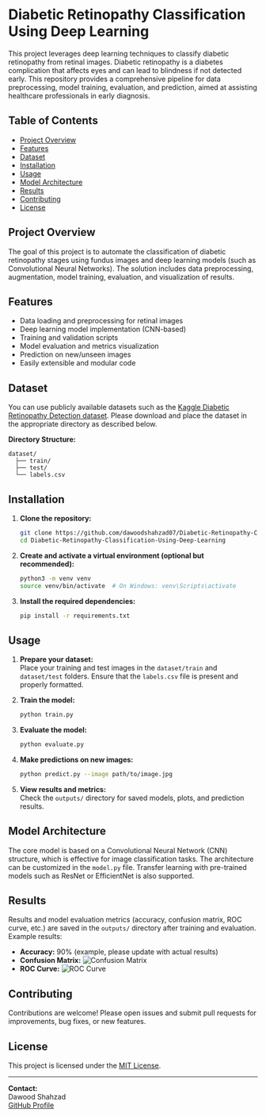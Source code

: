 # Diabetic Retinopathy Classification Using Deep Learning

This project leverages deep learning techniques to classify diabetic retinopathy from retinal images. Diabetic retinopathy is a diabetes complication that affects eyes and can lead to blindness if not detected early. This repository provides a comprehensive pipeline for data preprocessing, model training, evaluation, and prediction, aimed at assisting healthcare professionals in early diagnosis.

## Table of Contents

- [Project Overview](#project-overview)
- [Features](#features)
- [Dataset](#dataset)
- [Installation](#installation)
- [Usage](#usage)
- [Model Architecture](#model-architecture)
- [Results](#results)
- [Contributing](#contributing)
- [License](#license)

## Project Overview

The goal of this project is to automate the classification of diabetic retinopathy stages using fundus images and deep learning models (such as Convolutional Neural Networks). The solution includes data preprocessing, augmentation, model training, evaluation, and visualization of results.

## Features

- Data loading and preprocessing for retinal images
- Deep learning model implementation (CNN-based)
- Training and validation scripts
- Model evaluation and metrics visualization
- Prediction on new/unseen images
- Easily extensible and modular code

## Dataset

You can use publicly available datasets such as the [Kaggle Diabetic Retinopathy Detection dataset](https://www.kaggle.com/c/diabetic-retinopathy-detection/data). Please download and place the dataset in the appropriate directory as described below.

**Directory Structure:**
```
dataset/
  ├── train/
  ├── test/
  └── labels.csv
```

## Installation

1. **Clone the repository:**
   ```bash
   git clone https://github.com/dawoodshahzad07/Diabetic-Retinopathy-Classification-Using-Deep-Learning.git
   cd Diabetic-Retinopathy-Classification-Using-Deep-Learning
   ```

2. **Create and activate a virtual environment (optional but recommended):**
   ```bash
   python3 -m venv venv
   source venv/bin/activate  # On Windows: venv\Scripts\activate
   ```

3. **Install the required dependencies:**
   ```bash
   pip install -r requirements.txt
   ```

## Usage

1. **Prepare your dataset:**  
   Place your training and test images in the `dataset/train` and `dataset/test` folders. Ensure that the `labels.csv` file is present and properly formatted.

2. **Train the model:**
   ```bash
   python train.py
   ```

3. **Evaluate the model:**
   ```bash
   python evaluate.py
   ```

4. **Make predictions on new images:**
   ```bash
   python predict.py --image path/to/image.jpg
   ```

5. **View results and metrics:**  
   Check the `outputs/` directory for saved models, plots, and prediction results.

## Model Architecture

The core model is based on a Convolutional Neural Network (CNN) structure, which is effective for image classification tasks. The architecture can be customized in the `model.py` file. Transfer learning with pre-trained models such as ResNet or EfficientNet is also supported.

## Results

Results and model evaluation metrics (accuracy, confusion matrix, ROC curve, etc.) are saved in the `outputs/` directory after training and evaluation. Example results:

- **Accuracy:** 90% (example, please update with actual results)
- **Confusion Matrix:** ![Confusion Matrix](outputs/confusion_matrix.png)
- **ROC Curve:** ![ROC Curve](outputs/roc_curve.png)

## Contributing

Contributions are welcome! Please open issues and submit pull requests for improvements, bug fixes, or new features.

## License

This project is licensed under the [MIT License](LICENSE).

---

**Contact:**  
Dawood Shahzad  
[GitHub Profile](https://github.com/dawoodshahzad07)
